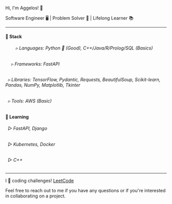 Hi, I'm Aggelos! 👋

Software Engineer 🖥️ | Problem Solver 🧩 | Lifelong Learner 📚

---

#### 🔧 Stack

###### &emsp;&emsp; ▹ Languages: Python 🐍 (Good), C++/Java/R/Prolog/SQL (Basics)
  
###### &emsp; ▹ Frameworks: FastAPI
  
###### &nbsp; ▹ Libraries: TensorFlow, Pydantic, Requests, BeautifulSoup, Scikit-learn, Pandas, NumPy, Matplotlib, Tkinter
  
###### &nbsp; ▹ Tools: AWS (Basic)

#### 🌱 Learning

###### &nbsp; ▻ FastAPI, Django
  
###### &nbsp; ▻ Kubernetes, Docker

###### &nbsp; ▻ C++

---

I 💙 coding challenges! <a href="https://leetcode.com/papaggalos/">LeetCode</a>

Feel free to reach out to me if you have any questions or if you're interested in collaborating on a project.
